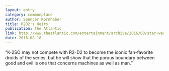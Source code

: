 ```yaml
---
layout: entry
category: commonplace
author: Spencer Kornhaber
title: R2D2's Heirs
publication: The Atlantic
link: http://www.theatlantic.com/entertainment/archive/2016/08/star-wars-a-new-droid/496052/
date: 2016-08-18
---
```


“K-2SO may not compete with R2-D2 to become the iconic fan-favorite droids of the series, but he will show that the porous boundary between good and evil is one that concerns machines as well as man.”
